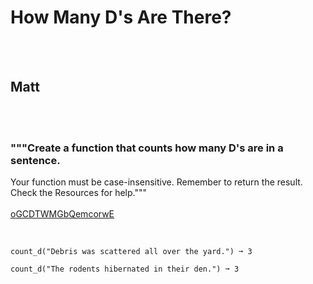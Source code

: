 # How Many D's Are There?
<br><br>
## Matt
<br><br>
### """Create a function that counts how many D's are in a sentence.
Your function must be case-insensitive.
Remember to return the result.
Check the Resources for help."""
<br><br>
[oGCDTWMGbQemcorwE](https://edabit.com/challenge/oGCDTWMGbQemcorwE)
<br><br>
```count_d("My friend Dylan got distracted in school.") ➞ 4

count_d("Debris was scattered all over the yard.") ➞ 3

count_d("The rodents hibernated in their den.") ➞ 3
```

<br><br>
